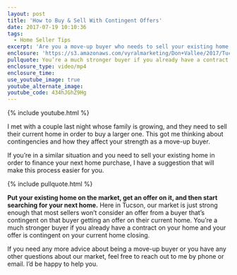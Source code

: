 ```yaml
---
layout: post
title: 'How to Buy & Sell With Contingent Offers'
date: 2017-07-19 10:10:36
tags:
  - Home Seller Tips
excerpt: 'Are you a move-up buyer who needs to sell your existing home in order to finance your next home purchase? This process can be tricky, but I have a way to make it much more manageable. Our Tucson market is just strong enough that most sellers won’t consider an offer from a buyer that’s contingent on that buyer getting just an offer on their current home. To strengthen your position as a buyer, you have to go farther than that. To see what I mean, watch my latest video.'
enclosure: 'https://s3.amazonaws.com/vyralmarketing/Don+Vallee/2017/Tucson+Real+Estate+Agent-+Selling+With+Contingencies.mp4'
pullquote: You’re a much stronger buyer if you already have a contract on your existing home.
enclosure_type: video/mp4
enclosure_time:
use_youtube_image: true
youtube_alternate_image:
youtube_code: 434hJGhZ9Hg
---
```



{% include youtube.html %}

I met with a couple last night whose family is growing, and they need to sell their current home in order to buy a larger one. This got me thinking about contingencies and how they affect your strength as a move-up buyer.&nbsp;

If you’re in a similar situation and you need to sell your existing home in order to finance your next home purchase, I have a suggestion that will make this process easier for you.&nbsp;

{% include pullquote.html %}

**Put your existing home on the market, get an offer on it, and then start searching for your next home.** Here in Tucson, our market is just strong enough that most sellers won’t consider an offer from a buyer that’s contingent on that buyer getting an offer on their current home. You’re a much stronger buyer if you already have a contract on your home and your offer is contingent on your current home closing.&nbsp;

If you need any more advice about being a move-up buyer or you have any other questions about our market, feel free to reach out to me by phone or email. I’d be happy to help you.
<br>&nbsp;